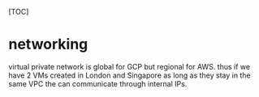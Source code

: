 [TOC]

# networking

virtual private network is global for GCP but regional for AWS. thus if we have 2 VMs created in London and Singapore as long as they stay in the same VPC the can communicate through internal IPs.